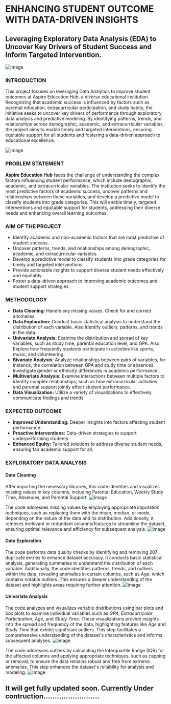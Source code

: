 # ENHANCING STUDENT OUTCOME WITH DATA-DRIVEN INSIGHTS 
## Leveraging Exploratory Data Analysis (EDA) to Uncover Key Drivers of Student Success and Inform Targeted Intervention.
![image](https://github.com/user-attachments/assets/661378d7-f087-42e5-b76c-2326509cf643)

### INTRODUCTION
This project focuses on leveraging Data Analytics to improve student outcomes at Aspire Education Hub, a diverse educational institution. Recognizing that academic success is influenced by factors such as parental education, extracurricular participation, and study habits, the initiative seeks to uncover key drivers of performance through exploratory data analysis and predictive modeling. By identifying patterns, trends, and relationships across demographic, academic, and extracurricular variables, the project aims to enable timely and targeted interventions, ensuring equitable support for all students and fostering a data-driven approach to educational excellence.

![image](https://github.com/user-attachments/assets/9489b374-8498-43cb-8306-9c1543a8a5fb)

### PROBLEM STATEMENT
**Aspire Education Hub** faces the challenge of understanding the complex factors influencing student performance, which include demographic, academic, and extracurricular variables. The institution seeks to identify the most predictive factors of academic success, uncover patterns and relationships between these variables, and develop a predictive model to classify students into grade categories. This will enable timely, targeted interventions and equitable support for students, addressing their diverse needs and enhancing overall learning outcomes.

### AIM OF THE PROJECT
- Identify academic and non-academic factors that are most predictive of student success.
- Uncover patterns, trends, and relationships among demographic, academic, and extracurricular variables.
- Develop a predictive model to classify students into grade categories for timely and targeted interventions.
- Provide actionable insights to support diverse student needs effectively and equitably.
- Foster a data-driven approach to improving academic outcomes and student support strategies.

### METHODOLOGY
- **Data Cleaning:** Handle any missing values. Check for and correct anomalies.
- **Data Exploration:** Conduct basic statistical analysis to understand the distribution of each variable. Also Identify outliers, patterns, and trends in the data.
- **Univariate Analysis:** Examine the distribution and spread of key variables, such as study time, parental education level, and GPA. Also Explore how frequently students participate in activities like sports, music, and volunteering.
- **Bivariate Analysis:** Analyze relationships between pairs of variables, for instance, the correlation between GPA and study time or absences. Investigate gender or ethnicity differences in academic performance.
- **Multivariate Analysis:** Examine interactions between multiple factors to identify complex relationships, such as how extracurricular activities and parental support jointly affect student performance.
- **Data Visualization:** Utilize a variety of visualizations to effectively communicate
findings and trends

### EXPECTED OUTCOME
- **Improved Understanding:** Deeper insights into factors affecting student performance.
- **Proactive Interventions:** Data-driven strategies to support underperforming students.
- **Enhanced Equity:** Tailored solutions to address diverse student needs, ensuring fair academic support for all.

### EXPLORATORY DATA ANALYSIS
#### Data Cleaning
After importing the necessary libraries, this code identifies and visualizes missing values in key columns, including Parental Education, Weekly Study Time, Absences, and Parental Support.
![image](https://github.com/user-attachments/assets/774e4b86-a224-40ae-b383-f0a3fcf4c700)


The code addresses missing values by employing appropriate imputation techniques, such as replacing them with the mean, median, or mode, depending on the nature of the data and its distribution. Additionally, it removes irrelevant or redundant columns/features to streamline the dataset, ensuring optimal relevance and efficiency for subsequent analysis.
![image](https://github.com/user-attachments/assets/f7d1b3d4-cdb4-4a19-be5e-c828c105fe17)

#### Data Exploration
The code performs data quality checks by identifying and removing 207 duplicate entries to enhance dataset accuracy. It conducts basic statistical analysis, generating summaries to understand the distribution of each variable. Additionally, the code identifies patterns, trends, and outliers within the data, revealing anomalies in certain columns, such as Age, which contains notable outliers. This ensures a deeper understanding of the dataset and highlights areas requiring further attention.
![image](https://github.com/user-attachments/assets/ee5f5b87-96bf-4935-8efa-ae2bc341f04b)

#### Univariate Analysis
The code analyzes and visualizes variable distributions using bar plots and box plots to examine individual variables such as *GPA*, *Extracurricular Participation*, *Age*, and *Study Time*. These visualizations provide insights into the spread and frequency of the data, highlighting features like *Age* and *Study Time* that exhibit significant outliers. This step facilitates a comprehensive understanding of the dataset's characteristics and informs subsequent analyses.
![image](https://github.com/user-attachments/assets/885fa639-d82a-471f-a5c6-5c00cc1a5ec3)

The code addresses outliers by calculating the Interquartile Range (IQR) for the affected columns and applying appropriate techniques, such as capping or removal, to ensure the data remains robust and free from extreme anomalies. This step enhances the dataset's reliability for analysis and modeling.
![image](https://github.com/user-attachments/assets/e73caf1e-2411-4b45-8604-6c551d42437f)



















## It will get fully updated soon. Currently Under contruction.........................
